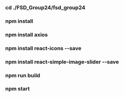 ### cd ./FSD_Group24/fsd_group24
### npm install 
### npm install axios
### npm install react-icons --save
### npm install react-simple-image-slider --save
### npm run build
###  npm start
